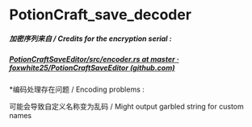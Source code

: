 # PotionCraft_save_decoder

##### 加密序列来自 / Credits for the encryption serial :

##### [PotionCraftSaveEditor/src/encoder.rs at master · foxwhite25/PotionCraftSaveEditor (github.com)](https://github.com/foxwhite25/PotionCraftSaveEditor/blob/master/src/encoder.rs)



\*编码处理存在问题 / Encoding problems :

可能会导致自定义名称变为乱码 / Might output garbled string for custom names
